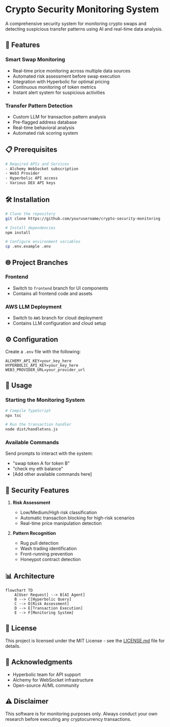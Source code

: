 # Crypto Security Monitoring System

A comprehensive security system for monitoring crypto swaps and detecting suspicious transfer patterns using AI and real-time data analysis.

## 🚀 Features

### Smart Swap Monitoring
- Real-time price monitoring across multiple data sources
- Automated risk assessment before swap execution
- Integration with Hyperbolic for optimal pricing
- Continuous monitoring of token metrics
- Instant alert system for suspicious activities

### Transfer Pattern Detection
- Custom LLM for transaction pattern analysis
- Pre-flagged address database
- Real-time behavioral analysis
- Automated risk scoring system

## 📋 Prerequisites

```bash
# Required APIs and Services
- Alchemy WebSocket subscription
- Web3 Provider
- Hyperbolic API access
- Various DEX API keys
```

## 🛠️ Installation

```bash
# Clone the repository
git clone https://github.com/yourusername/crypto-security-monitoring

# Install dependencies
npm install

# Configure environment variables
cp .env.example .env
```

## 🌐 Project Branches

### Frontend
- Switch to `frontend` branch for UI components
- Contains all frontend code and assets

### AWS LLM Deployment
- Switch to `AWS` branch for cloud deployment
- Contains LLM configuration and cloud setup

## ⚙️ Configuration

Create a `.env` file with the following:
```env
ALCHEMY_API_KEY=your_key_here
HYPERBOLIC_API_KEY=your_key_here
WEB3_PROVIDER_URL=your_provider_url
```

## 🔧 Usage

### Starting the Monitoring System
```bash
# Compile TypeScript
npx tsc

# Run the transaction handler
node dist/handletxns.js
```

### Available Commands
Send prompts to interact with the system:
- "swap token A for token B"
- "check my eth balance"
- [Add other available commands here]

## 🔐 Security Features

1. **Risk Assessment**
   - Low/Medium/High risk classification
   - Automatic transaction blocking for high-risk scenarios
   - Real-time price manipulation detection

2. **Pattern Recognition**
   - Rug pull detection
   - Wash trading identification
   - Front-running prevention
   - Honeypot contract detection

## 📊 Architecture

```mermaid
flowchart TD
    A[User Request] --> B[AI Agent]
    B --> C[Hyperbolic Query]
    C --> D[Risk Assessment]
    D --> E[Transaction Execution]
    E --> F[Monitoring System]
```

## 📝 License

This project is licensed under the MIT License - see the [LICENSE.md](LICENSE.md) file for details.

## 🙏 Acknowledgments

- Hyperbolic team for API support
- Alchemy for WebSocket infrastructure
- Open-source AI/ML community

## ⚠️ Disclaimer

This software is for monitoring purposes only. Always conduct your own research before executing any cryptocurrency transactions.
